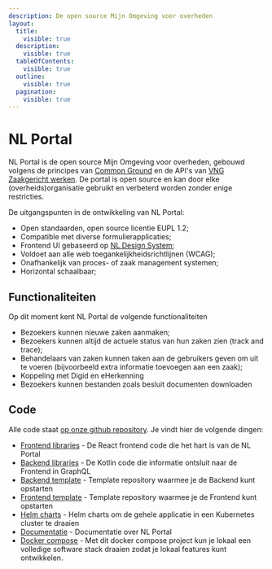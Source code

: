 ```yaml
---
description: De open source Mijn Omgeving voor overheden
layout:
  title:
    visible: true
  description:
    visible: true
  tableOfContents:
    visible: true
  outline:
    visible: true
  pagination:
    visible: true
---
```


# NL Portal

NL Portal is de open source Mijn Omgeving voor overheden, gebouwd volgens de principes van [Common Ground](https://vng.nl/artikelen/common-ground) en de API's van [VNG Zaakgericht werken](https://vng-realisatie.github.io/gemma-zaken/standaard/). De portal is open source en kan door elke (overheids)organisatie gebruikt en verbeterd worden zonder enige restricties.

De uitgangspunten in de ontwikkeling van NL Portal:

* Open standaarden, open source licentie EUPL 1.2;
* Compatible met diverse formulierapplicaties;
* Frontend UI gebaseerd op [NL Design System](https://nldesignsystem.nl/);
* Voldoet aan alle web toegankelijkheidsrichtlijnen (WCAG);
* Onafhankelijk van proces- of zaak management systemen;
* Horizontal schaalbaar;

## Functionaliteiten

Op dit moment kent NL Portal de volgende functionaliteiten

* Bezoekers kunnen nieuwe zaken aanmaken;
* Bezoekers kunnen altijd de actuele status van hun zaken zien (track and trace);
* Behandelaars van zaken kunnen taken aan de gebruikers geven om uit te voeren (bijvoorbeeld extra informatie toevoegen aan een zaak);
* Koppeling met Digid en eHerkenning
* Bezoekers kunnen bestanden zoals besluit documenten downloaden

## Code

Alle code staat [op onze github repository](https://github.com/nl-portal/). Je vindt hier de volgende dingen:

* [Frontend libraries](https://github.com/nl-portal/nl-portal-frontend-libraries) - De React frontend code die het hart is van de NL Portal
* [Backend libraries](https://github.com/nl-portal/nl-portal-backend-libraries) - De Kotlin code die informatie ontsluit naar de Frontend in GraphQL
* [Backend template](https://github.com/nl-portal/nl-portal-backend-template) - Template repository waarmee je de Backend kunt opstarten
* [Frontend template](https://github.com/nl-portal/nl-portal-frontend-template) - Template repository waarmee je de Frontend kunt opstarten
* [Helm charts](https://github.com/nl-portal/helm-charts) - Helm charts om de gehele applicatie in een Kubernetes cluster te draaien
* [Documentatie](https://github.com/nl-portal/documentation) - Documentatie over NL Portal
* [Docker compose](https://github.com/nl-portal/nl-portal-docker-compose) - Met dit docker compose project kun je lokaal een volledige software stack draaien zodat je lokaal features kunt ontwikkelen.
